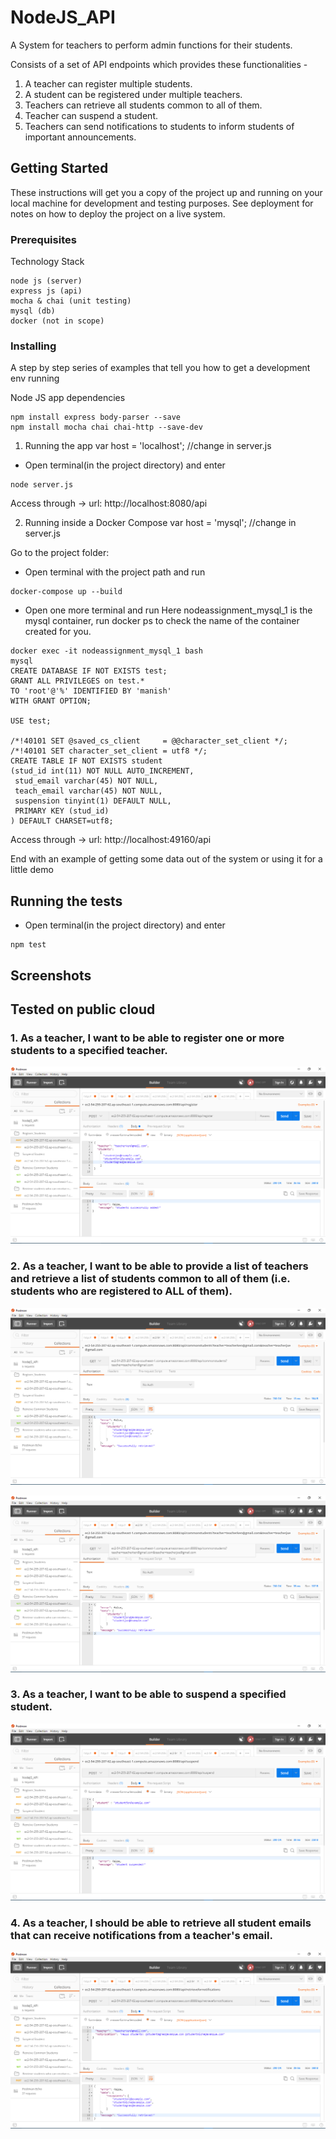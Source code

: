 # NodeJS_API

A System for teachers to perform admin functions for their students. 

Consists of a set of API endpoints which provides these functionalities -
  1. A teacher can register multiple students.
  2. A student can be registered under multiple teachers.
  3. Teachers can retrieve all students common to all of them.
  4. Teacher can suspend a student.
  5. Teachers can send notifications to students to inform students of important announcements.

## Getting Started

These instructions will get you a copy of the project up and running on your local machine for development and testing purposes. See deployment for notes on how to deploy the project on a live system.

### Prerequisites

Technology Stack
```
node js (server)
express js (api)
mocha & chai (unit testing)
mysql (db)
docker (not in scope)
```

### Installing

A step by step series of examples that tell you how to get a development env running

Node JS app dependencies
```
npm install express body-parser --save
npm install mocha chai chai-http --save-dev
```

1. Running the app 
var host = 'localhost';   //change in server.js

 * Open terminal(in the project directory) and enter
```
node server.js
```
Access through ->
url: http://localhost:8080/api


2. Running inside a Docker Compose
var host = 'mysql';    //change in server.js 

Go to the project folder:
  * Open terminal with the project path and run 
```
docker-compose up --build
```
  * Open one more terminal and run 
    Here nodeassignment_mysql_1 is the mysql container, run docker ps to check the name of the container created for you.
 ```
docker exec -it nodeassignment_mysql_1 bash     
mysql
CREATE DATABASE IF NOT EXISTS test;
GRANT ALL PRIVILEGES on test.*
TO 'root'@'%' IDENTIFIED BY 'manish'
WITH GRANT OPTION;

USE test;

/*!40101 SET @saved_cs_client     = @@character_set_client */;
/*!40101 SET character_set_client = utf8 */;
CREATE TABLE IF NOT EXISTS student 
(stud_id int(11) NOT NULL AUTO_INCREMENT,
  stud_email varchar(45) NOT NULL,
  teach_email varchar(45) NOT NULL,
  suspension tinyint(1) DEFAULT NULL,
  PRIMARY KEY (stud_id)
) DEFAULT CHARSET=utf8;
 ```
Access through ->
url: http://localhost:49160/api

End with an example of getting some data out of the system or using it for a little demo

## Running the tests

* Open terminal(in the project directory) and enter
```
npm test
```

## Screenshots
## Tested on public cloud

### 1. As a teacher, I want to be able to register one or more students to a specified teacher.
![alt text](/screens/api_register.png "Title")

### 2. As a teacher, I want to be able to provide a list of teachers and retrieve a list of students common to all of them (i.e. students who are registered to ALL of them).
![alt text](/screens/api_commonstudents_singleteacher.png "Title")

![alt text](/screens/api_commonstudents_multipleteachers.png "Title")


### 3. As a teacher, I want to be able to suspend a specified student.
![alt text](/screens/api_suspend.png "Title")


### 4. As a teacher, I should be able to retrieve all student emails that can receive notifications from a teacher's email.
![alt text](/screens/api_retreivenotifications.png "Title")


